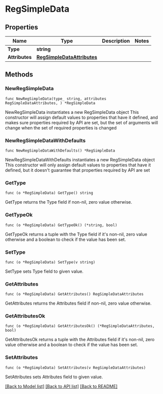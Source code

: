 # RegSimpleData

## Properties

Name | Type | Description | Notes
------------ | ------------- | ------------- | -------------
**Type** | **string** |  | 
**Attributes** | [**RegSimpleDataAttributes**](RegSimpleDataAttributes.md) |  | 

## Methods

### NewRegSimpleData

`func NewRegSimpleData(type_ string, attributes RegSimpleDataAttributes, ) *RegSimpleData`

NewRegSimpleData instantiates a new RegSimpleData object
This constructor will assign default values to properties that have it defined,
and makes sure properties required by API are set, but the set of arguments
will change when the set of required properties is changed

### NewRegSimpleDataWithDefaults

`func NewRegSimpleDataWithDefaults() *RegSimpleData`

NewRegSimpleDataWithDefaults instantiates a new RegSimpleData object
This constructor will only assign default values to properties that have it defined,
but it doesn't guarantee that properties required by API are set

### GetType

`func (o *RegSimpleData) GetType() string`

GetType returns the Type field if non-nil, zero value otherwise.

### GetTypeOk

`func (o *RegSimpleData) GetTypeOk() (*string, bool)`

GetTypeOk returns a tuple with the Type field if it's non-nil, zero value otherwise
and a boolean to check if the value has been set.

### SetType

`func (o *RegSimpleData) SetType(v string)`

SetType sets Type field to given value.


### GetAttributes

`func (o *RegSimpleData) GetAttributes() RegSimpleDataAttributes`

GetAttributes returns the Attributes field if non-nil, zero value otherwise.

### GetAttributesOk

`func (o *RegSimpleData) GetAttributesOk() (*RegSimpleDataAttributes, bool)`

GetAttributesOk returns a tuple with the Attributes field if it's non-nil, zero value otherwise
and a boolean to check if the value has been set.

### SetAttributes

`func (o *RegSimpleData) SetAttributes(v RegSimpleDataAttributes)`

SetAttributes sets Attributes field to given value.



[[Back to Model list]](../README.md#documentation-for-models) [[Back to API list]](../README.md#documentation-for-api-endpoints) [[Back to README]](../README.md)


